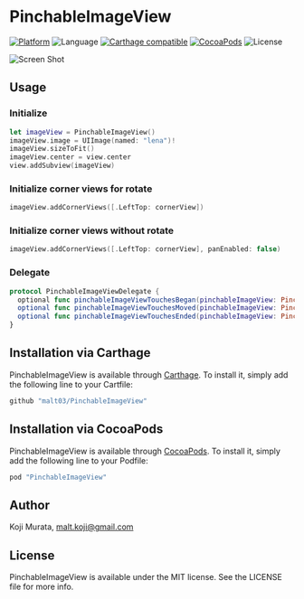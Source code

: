 # PinchableImageView

[![Platform](https://img.shields.io/cocoapods/p/PinchableImageView.svg?style=flat)](http://cocoapods.org/pods/PinchableImageView)
![Language](https://img.shields.io/badge/language-Swift%203.0-orange.svg)
[![Carthage compatible](https://img.shields.io/badge/Carthage-compatible-4BC51D.svg?style=flat)](https://github.com/Carthage/Carthage)
[![CocoaPods](https://img.shields.io/cocoapods/v/PinchableImageView.svg?style=flat)](http://cocoapods.org/pods/PinchableImageView)
![License](https://img.shields.io/github/license/malt03/PinchableImageView.svg?style=flat)

![Screen Shot](https://raw.githubusercontent.com/malt03/PinchableImageView/master/Screenshot.gif)

## Usage

### Initialize
```swift
let imageView = PinchableImageView()
imageView.image = UIImage(named: "lena")!
imageView.sizeToFit()
imageView.center = view.center
view.addSubview(imageView)
```

### Initialize corner views for rotate
```swift
imageView.addCornerViews([.LeftTop: cornerView])
```

### Initialize corner views without rotate
```swift
imageView.addCornerViews([.LeftTop: cornerView], panEnabled: false)
```

### Delegate
```swift
protocol PinchableImageViewDelegate {
  optional func pinchableImageViewTouchesBegan(pinchableImageView: PinchableImageView, touches: Set<UITouch>, withEvent event: UIEvent?)
  optional func pinchableImageViewTouchesMoved(pinchableImageView: PinchableImageView, touches: Set<UITouch>, withEvent event: UIEvent?)
  optional func pinchableImageViewTouchesEnded(pinchableImageView: PinchableImageView, touches: Set<UITouch>, withEvent event: UIEvent?)
}
```

## Installation via Carthage

PinchableImageView is available through [Carthage](https://github.com/Carthage/Carthage). To install
it, simply add the following line to your Cartfile:

```ruby
github "malt03/PinchableImageView"
```

## Installation via CocoaPods

PinchableImageView is available through [CocoaPods](http://cocoapods.org). To install
it, simply add the following line to your Podfile:

```ruby
pod "PinchableImageView"
```

## Author

Koji Murata, malt.koji@gmail.com

## License

PinchableImageView is available under the MIT license. See the LICENSE file for more info.

